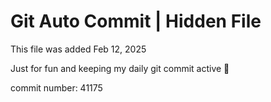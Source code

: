 # Git Auto Commit | Hidden File

This file was added Feb 12, 2025

Just for fun and keeping my daily git commit active 🤪

commit number: 41175
